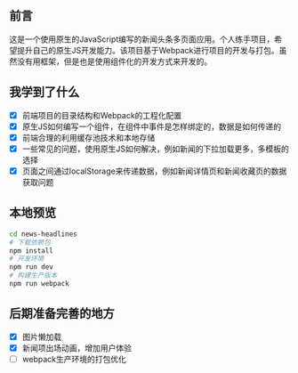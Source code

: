 ## 前言

这是一个使用原生的JavaScript编写的新闻头条多页面应用。个人练手项目，希望提升自己的原生JS开发能力。该项目基于Webpack进行项目的开发与打包。虽然没有用框架，但是也是使用组件化的开发方式来开发的。

## 我学到了什么

- [x] 前端项目的目录结构和Webpack的工程化配置
- [x] 原生JS如何编写一个组件，在组件中事件是怎样绑定的，数据是如何传递的
- [x] 前端合理的利用缓存池技术和本地存储
- [x] 一些常见的问题，使用原生JS如何解决，例如新闻的下拉加载更多，多模板的选择
- [x] 页面之间通过localStorage来传递数据，例如新闻详情页和新闻收藏页的数据获取问题

## 本地预览

```bash
cd news-headlines
# 下载依赖包
npm install
# 开发环境
npm run dev
# 构建生产版本
npm run webpack
```

## 后期准备完善的地方

- [x] 图片懒加载
- [x] 新闻项出场动画，增加用户体验
- [ ] webpack生产环境的打包优化
